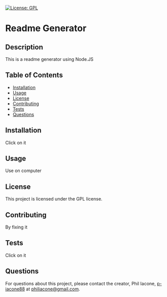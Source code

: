 
[![License: GPL](https://img.shields.io/badge/License-GPL-yellow.svg)](https://opensource.org/licenses/GPL)      
# Readme Generator

## Description
This is a readme generator using Node.JS

## Table of Contents
- [Installation](#installation)
- [Usage](#usage)
- [License](#license)
- [Contributing](#contributing)
- [Tests](#tests)
- [Questions](#questions)

## Installation
Click on it

## Usage
Use on computer

## License
This project is licensed under the GPL license.

## Contributing
By fixing it

## Tests
Click on it

## Questions
For questions about this project, please contact the creator, Phil Iacone, [p-iacone88](https://github.com/p-iacone88) at philiacone@gmail.com.
